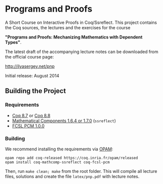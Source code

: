 # Programs and Proofs

A Short Course on Interactive Proofs in Coq/Ssreflect. This project
contains the Coq sources, the lectures and the exercises for the
course

**"Programs and Proofs: Mechanizing Mathematics with Dependent Types"**.

The latest draft of the accompanying lecture notes can be downloaded
from the official course page:

http://ilyasergey.net/pnp

Initial release: August 2014

## Building the Project

### Requirements

* [Coq 8.7](https://coq.inria.fr/coq-87) or [Coq 8.8](https://github.com/coq/coq/releases/tag/V8.8.2)
* [Mathematical Components 1.6.4 or 1.7.0](http://math-comp.github.io/math-comp/) (`ssreflect`)
* [FCSL PCM 1.0.0](https://github.com/imdea-software/fcsl-pcm)

### Building

We recommend installing the requirements via [OPAM](https://opam.ocaml.org/doc/Install.html):
```
opam repo add coq-released https://coq.inria.fr/opam/released
opam install coq-mathcomp-ssreflect coq-fcsl-pcm
```

Then, run `make clean; make` from the root folder. This will compile
all lecture files, solutions and create the file `latex/pnp.pdf` with
lecture notes.
